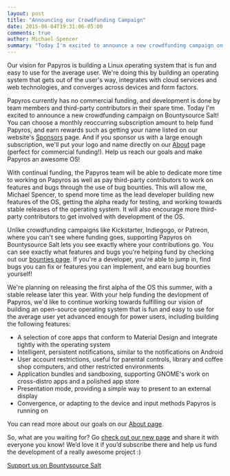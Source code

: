 ```yaml
---
layout: post
title: "Announcing our Crowdfunding Campaign"
date: 2015-06-04T19:31:06-05:00
comments: true
author: Michael Spencer
summary: "Today I'm excited to announce a new crowdfunding campaign on Bountysource Salt! You can choose a monthly reoccurring subscription, earn rewards, and help us reach our goals."
---
```


Our vision for Papyros is building a Linux operating system that is fun and easy to use for the average user. We're doing this by building an operating system that gets out of the user's way, integrates with cloud services and web technologies, and converges across devices and form factors.

Papyros currently has no commercial funding, and development is done by team members and third-party contributors in their spare time. Today I'm excited to announce a new crowdfunding campaign on Bountysource Salt! You can choose a monthly reoccurring subscription amount to help fund Papyros, and earn rewards such as getting your name listed on our website's [Sponsors](/sponsors) page. And if you sponsor us with a large enough subscription, we'll put your logo and name directly on our [About](/about) page (perfect for commercial funding!). Help us reach our goals and make Papyros an awesome OS!

With continual funding, the Papyros team will be able to dedicate more time to working on Papyros as well as pay third-party contributors to work on features and bugs through the use of bug bounties. This will allow me, Michael Spencer, to spend more time as the lead developer building new features of the OS, getting the alpha ready for testing, and working towards stable releases of the operating system. It will also encourage more third-party contributors to get involved with development of the OS.

Unlike crowdfunding campaigns like Kickstarter, Indiegogo, or Patreon, where you can't see where funding goes, supporting Papyros on Bountysource Salt lets you see exactly where your contributions go. You can see exactly what features and bugs you're helping fund by checking out our [bounties page](https://www.bountysource.com/teams/papyros/bounties). If you're a developer, you're able to jump in, find bugs you can fix or features you can implement, and earn bug bounties yourself!

We're planning on releasing the first alpha of the OS this summer, with a stable release later this year. With your help funding the devlopment of Papyros, we'd like to continue working towards fulfilling our vision of building an open-source operating system that is fun and easy to use for the average user yet advanced enough for power users, including building the following features:

 * A selection of core apps that conform to Material Design and integrate tightly with the operating system
 * Intelligent, persistent notifications, similar to the notifications on Android
 * User account restrictions, useful for parental controls, library and coffee shop computers, and other restricted environments
 * Application bundles and sandboxing, supporting GNOME's work on cross-distro apps and a polished app store
 * Presentation mode, providing a simple way to present to an external display
 * Convergence, or adapting to the device and input methods Papyros is running on

You can read more about our goals on our [About page](/about).

So, what are you waiting for? Go [check out our new page](https://salt.bountysource.com/teams/papyros) and share it with everyone you know! We’d love it if you’d subscribe there and help us fund the development of a really awesome project :)

<a class="waves-effect waves-light btn green lighten-1" href="https://salt.bountysource.com/teams/papyros">
    Support us on Bountysource Salt
</a>
